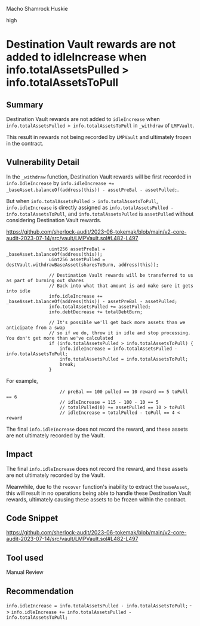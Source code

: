 Macho Shamrock Huskie

high

# Destination Vault rewards are not added to idleIncrease when info.totalAssetsPulled > info.totalAssetsToPull

## Summary
Destination Vault rewards are not added to `idleIncrease` when `info.totalAssetsPulled > info.totalAssetsToPull` in `_withdraw` of `LMPVault`.

This result in rewards not being recorded by `LMPVault` and ultimately frozen in the contract.
## Vulnerability Detail
In the `_withdraw` function, Destination Vault rewards will be first recorded in `info.IdleIncrease` by `info.idleIncrease += _baseAsset.balanceOf(address(this)) - assetPreBal - assetPulled;`.

But when `info.totalAssetsPulled > info.totalAssetsToPull`, `info.idleIncrease` is directly assigned as `info.totalAssetsPulled - info.totalAssetsToPull`, and `info.totalAssetsPulled` is `assetPulled` without considering Destination Vault rewards.

https://github.com/sherlock-audit/2023-06-tokemak/blob/main/v2-core-audit-2023-07-14/src/vault/LMPVault.sol#L482-L497
```solidity
                uint256 assetPreBal = _baseAsset.balanceOf(address(this));
                uint256 assetPulled = destVault.withdrawBaseAsset(sharesToBurn, address(this));

                // Destination Vault rewards will be transferred to us as part of burning out shares
                // Back into what that amount is and make sure it gets into idle
                info.idleIncrease += _baseAsset.balanceOf(address(this)) - assetPreBal - assetPulled;
                info.totalAssetsPulled += assetPulled;
                info.debtDecrease += totalDebtBurn;

                // It's possible we'll get back more assets than we anticipate from a swap
                // so if we do, throw it in idle and stop processing. You don't get more than we've calculated
                if (info.totalAssetsPulled > info.totalAssetsToPull) {
                    info.idleIncrease = info.totalAssetsPulled - info.totalAssetsToPull;
                    info.totalAssetsPulled = info.totalAssetsToPull;
                    break;
                }
```

For example,
```solidity
                    // preBal == 100 pulled == 10 reward == 5 toPull == 6
                    // idleIncrease = 115 - 100 - 10 == 5
                    // totalPulled(0) += assetPulled == 10 > toPull
                    // idleIncrease = totalPulled - toPull == 4 < reward
```

The final `info.idleIncrease` does not record the reward, and these assets are not ultimately recorded by the Vault.

## Impact
The final `info.idleIncrease` does not record the reward, and these assets are not ultimately recorded by the Vault.

Meanwhile, due to the `recover` function's inability to extract the `baseAsset`, this will result in no operations being able to handle these Destination Vault rewards, ultimately causing these assets to be frozen within the contract.
## Code Snippet
https://github.com/sherlock-audit/2023-06-tokemak/blob/main/v2-core-audit-2023-07-14/src/vault/LMPVault.sol#L482-L497
## Tool used

Manual Review

## Recommendation
`info.idleIncrease = info.totalAssetsPulled - info.totalAssetsToPull;` -> `info.idleIncrease += info.totalAssetsPulled - info.totalAssetsToPull;`